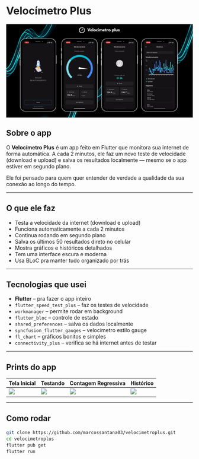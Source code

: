 # Velocímetro Plus

<img src="assets/screenshots/velocimetroplus.png" alt="Velocímetro Plus App" width="700" style="display:block; margin:auto;"/>

## Sobre o app

O **Velocímetro Plus** é um app feito em Flutter que monitora sua internet de forma automática. A cada 2 minutos, ele faz um novo teste de velocidade (download e upload) e salva os resultados localmente — mesmo se o app estiver em segundo plano.

Ele foi pensado para quem quer entender de verdade a qualidade da sua conexão ao longo do tempo.

---

## O que ele faz

- Testa a velocidade da internet (download e upload)
- Funciona automaticamente a cada 2 minutos
- Continua rodando em segundo plano
- Salva os últimos 50 resultados direto no celular
- Mostra gráficos e históricos detalhados
- Tem uma interface escura e moderna
- Usa BLoC pra manter tudo organizado por trás

---

## Tecnologias que usei

- **Flutter** – pra fazer o app inteiro
- `flutter_speed_test_plus` – faz os testes de velocidade
- `workmanager` – permite rodar em background
- `flutter_bloc` – controle de estado
- `shared_preferences` – salva os dados localmente
- `syncfusion_flutter_gauges` – velocímetro estilo gauge
- `fl_chart` – gráficos bonitos e simples
- `connectivity_plus` – verifica se há internet antes de testar

---

## Prints do app

| Tela Inicial | Testando | Contagem Regressiva | Histórico |
|--------------|----------|----------------------|-----------|
| ![](assets/screenshots/1.png) | ![](assets/screenshots/2.png) | ![](assets/screenshots/3.png) | ![](assets/screenshots/4.png) |

---

## Como rodar

```bash
git clone https://github.com/marcossantana03/velocimetroplus.git
cd velocimetroplus
flutter pub get
flutter run
